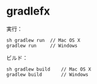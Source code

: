 gradlefx
========

実行：

	sh gradlew run	// Mac OS X
	gradlew	run		// Windows


ビルド：

	sh gradlew build    // Mac OS X
	gradlew build       // Windows
